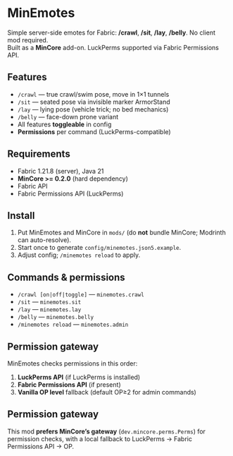 # MinEmotes

Simple server-side emotes for Fabric: **/crawl**, **/sit**, **/lay**, **/belly**. No client mod required.  
Built as a **MinCore** add-on. LuckPerms supported via Fabric Permissions API.

## Features
- `/crawl` — true crawl/swim pose, move in 1×1 tunnels
- `/sit` — seated pose via invisible marker ArmorStand
- `/lay` — lying pose (vehicle trick; no bed mechanics)
- `/belly` — face-down prone variant
- All features **toggleable** in config
- **Permissions** per command (LuckPerms-compatible)

## Requirements
- Fabric 1.21.8 (server), Java 21
- **MinCore >= 0.2.0** (hard dependency)
- Fabric API
- Fabric Permissions API (LuckPerms)

## Install
1. Put MinEmotes and MinCore in `mods/` (do **not** bundle MinCore; Modrinth can auto-resolve).
2. Start once to generate `config/minemotes.json5.example`.
3. Adjust config; `/minemotes reload` to apply.

## Commands & permissions
- `/crawl [on|off|toggle]` — `minemotes.crawl`
- `/sit` — `minemotes.sit`
- `/lay` — `minemotes.lay`
- `/belly` — `minemotes.belly`
- `/minemotes reload` — `minemotes.admin`


## Permission gateway
MinEmotes checks permissions in this order:
1) **LuckPerms API** (if LuckPerms is installed)  
2) **Fabric Permissions API** (if present)  
3) **Vanilla OP level** fallback (default OP≥2 for admin commands)

## Permission gateway
This mod **prefers MinCore’s gateway** (`dev.mincore.perms.Perms`) for permission checks, with a local fallback to LuckPerms → Fabric Permissions API → OP.

